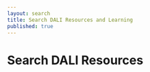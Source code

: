 ```yaml
---
layout: search
title: Search DALI Resources and Learning
published: true
---
```


# Search DALI Resources
